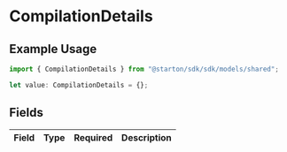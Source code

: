 # CompilationDetails

## Example Usage

```typescript
import { CompilationDetails } from "@starton/sdk/sdk/models/shared";

let value: CompilationDetails = {};
```

## Fields

| Field       | Type        | Required    | Description |
| ----------- | ----------- | ----------- | ----------- |